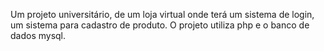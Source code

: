 Um projeto universitário, de um loja virtual onde terá um sistema de login, um sistema para cadastro de produto.
O projeto utiliza php e o banco de dados mysql.
